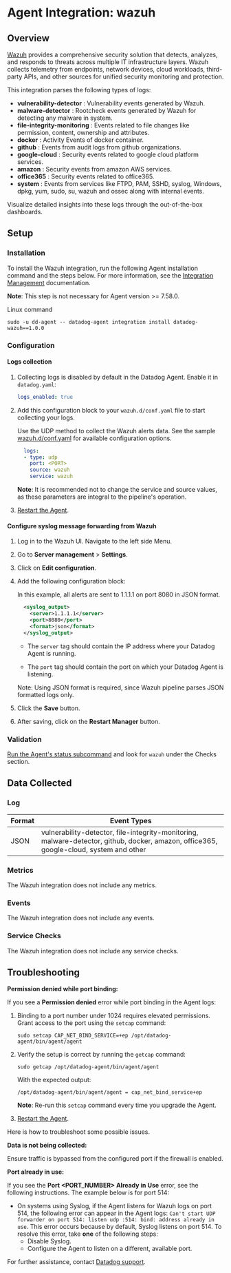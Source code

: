 # Agent Integration: wazuh

## Overview

[Wazuh][3] provides a comprehensive security solution that detects, analyzes, and responds to threats across multiple IT infrastructure layers. Wazuh collects telemetry from endpoints, network devices, cloud workloads, third-party APIs, and other sources for unified security monitoring and protection.

This integration parses the following types of logs:
- **vulnerability-detector** : Vulnerability events generated by Wazuh.
- **malware-detector** : Rootcheck events generated by Wazuh for detecting any malware in system.
- **file-integrity-monitoring** : Events related to file changes like permission, content, ownership and attributes.
- **docker** : Activity Events of docker container. 
- **github** : Events from audit logs from github organizations.
- **google-cloud** : Security events related to google cloud platform services.
- **amazon** : Security events from amazon AWS services.
- **office365** : Security events related to office365.
- **system** : Events from services like FTPD, PAM, SSHD, syslog, Windows, dpkg, yum, sudo, su, wazuh and ossec along with internal events.

Visualize detailed insights into these logs through the out-of-the-box dashboards.

## Setup

### Installation

To install the Wazuh integration, run the following Agent installation command and the steps below. For more information, see the [Integration Management][4] documentation.

**Note**: This step is not necessary for Agent version >= 7.58.0.

Linux command
  ```shell
  sudo -u dd-agent -- datadog-agent integration install datadog-wazuh==1.0.0
  ```

### Configuration

#### Logs collection

1. Collecting logs is disabled by default in the Datadog Agent. Enable it in `datadog.yaml`:

    ```yaml
    logs_enabled: true
    ```
2. Add this configuration block to your `wazuh.d/conf.yaml` file to start collecting your logs.

    Use the UDP method to collect the Wazuh alerts data.
    See the sample [wazuh.d/conf.yaml][6] for available configuration options.

    ```yaml
      logs:
      - type: udp
        port: <PORT>
        source: wazuh
        service: wazuh
    ```
    **Note**: It is recommended not to change the service and source values, as these parameters are integral to the pipeline's operation.

3. [Restart the Agent][2].

#### Configure syslog message forwarding from Wazuh

  1. Log in to the Wazuh UI. Navigate to the left side Menu.
  2. Go to **Server management** > **Settings**.
  3. Click on **Edit configuration**.
  4. Add the following configuration block:

      In this example, all alerts are sent to 1.1.1.1 on port 8080 in JSON format.
      ```xml
        <syslog_output>
          <server>1.1.1.1</server>
          <port>8080</port>
          <format>json</format>
        </syslog_output>
      ```

      * The `server` tag should contain the IP address where your Datadog Agent is running.

      * The `port` tag should contain the port on which your Datadog Agent is listening.

      Note: Using JSON format is required, since Wazuh pipeline parses JSON formatted logs only.
  5. Click the **Save** button.
  6. After saving, click on the **Restart Manager** button.


### Validation

[Run the Agent's status subcommand][5] and look for `wazuh` under the Checks section.

## Data Collected

### Log 

| Format     | Event Types    |
| ---------  | -------------- |
| JSON | vulnerability-detector, file-integrity-monitoring, malware-detector, github, docker, amazon, office365, google-cloud, system and other |

### Metrics

The Wazuh integration does not include any metrics.

### Events

The Wazuh integration does not include any events.

### Service Checks

The Wazuh integration does not include any service checks.

## Troubleshooting

**Permission denied while port binding:**

If you see a **Permission denied** error while port binding in the Agent logs:

1. Binding to a port number under 1024 requires elevated permissions. Grant access to the port using the `setcap` command:
    ```shell
    sudo setcap CAP_NET_BIND_SERVICE=+ep /opt/datadog-agent/bin/agent/agent
    ```

2. Verify the setup is correct by running the `getcap` command:

    ```shell
    sudo getcap /opt/datadog-agent/bin/agent/agent
    ```

    With the expected output:

    ```shell
    /opt/datadog-agent/bin/agent/agent = cap_net_bind_service+ep
    ```

    **Note**: Re-run this `setcap` command every time you upgrade the Agent.

3. [Restart the Agent][2].

Here is how to troubleshoot some possible issues.

**Data is not being collected:**

Ensure traffic is bypassed from the configured port if the firewall is enabled.

**Port already in use:**

If you see the **Port <PORT_NUMBER> Already in Use** error, see the following instructions. The example below is for port 514:

- On systems using Syslog, if the Agent listens for Wazuh logs on port 514, the following error can appear in the Agent logs: `Can't start UDP forwarder on port 514: listen udp :514: bind: address already in use`. This error occurs because by default, Syslog listens on port 514. To resolve this error, take **one** of the following steps: 
    - Disable Syslog.
    - Configure the Agent to listen on a different, available port.


For further assistance, contact [Datadog support][1].

[1]: https://docs.datadoghq.com/help/
[2]: https://docs.datadoghq.com/agent/guide/agent-commands/#start-stop-and-restart-the-agent
[3]: https://wazuh.com/
[4]: https://docs.datadoghq.com/agent/guide/integration-management/?tab=linux#install
[5]: https://docs.datadoghq.com/agent/guide/agent-commands/#agent-status-and-information
[6]: https://github.com/DataDog/integrations-core/blob/master/wazuh/datadog_checks/wazuh/data/conf.yaml.example
